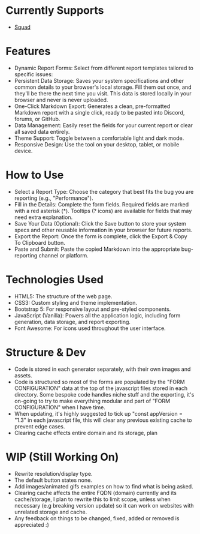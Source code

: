 # Currently Supports
- [Squad](https://reporter.syfusion.com/squad/generator)

# Features
- Dynamic Report Forms: Select from different report templates tailored to specific issues:
- Persistent Data Storage: Saves your system specifications and other common details to your browser's local storage. Fill them out once, and they'll be there the next time you visit. This data is stored locally in your browser and never is never uploaded.
- One-Click Markdown Export: Generates a clean, pre-formatted Markdown report with a single click, ready to be pasted into Discord, forums, or GitHub.
- Data Management: Easily reset the fields for your current report or clear all saved data entirely.
- Theme Support: Toggle between a comfortable light and dark mode.
- Responsive Design: Use the tool on your desktop, tablet, or mobile device.

# How to Use
- Select a Report Type: Choose the category that best fits the bug you are reporting (e.g., "Performance").
- Fill in the Details: Complete the form fields. Required fields are marked with a red asterisk (*). Tooltips (? icons) are available for fields that may need extra explanation.
- Save Your Data (Optional): Click the Save button to store your system specs and other reusable information in your browser for future reports.
- Export the Report: Once the form is complete, click the Export & Copy To Clipboard button.
- Paste and Submit: Paste the copied Markdown into the appropriate bug-reporting channel or platform.

# Technologies Used
- HTML5: The structure of the web page.
- CSS3: Custom styling and theme implementation.
- Bootstrap 5: For responsive layout and pre-styled components.
- JavaScript (Vanilla): Powers all the application logic, including form generation, data storage, and report exporting.
- Font Awesome: For icons used throughout the user interface.

# Structure & Dev
- Code is stored in each generator separately, with their own images and assets. 
- Code is structured so most of the forms are populated by the "FORM CONFIGURATION" data at the top of the javascript files stored in each directory. Some bespoke code handles niche stuff and the exporting, it's on-going to try to make everything modular and part of "FORM CONFIGURATION" when I have time.
- When updating, it's highly suggested to tick up "const appVersion = "1.3" in each javascript file, this will clear any previous existing cache to prevent edge cases.
- Clearing cache effects entire domain and its storage, plan

# WIP (Still Working On)
- Rewrite resolution/display type.
- The default button states none.
- Add images/animated gifs examples on how to find what is being asked.
- Clearing cache affects the entire FQDN (domain) currently and its cache/storage, I plan to rewrite this to limit scope, unless when necessary (e.g breaking version update) so it can work on websites with unrelated storage and cache.
- Any feedback on things to be changed, fixed, added or removed is appreciated :)
